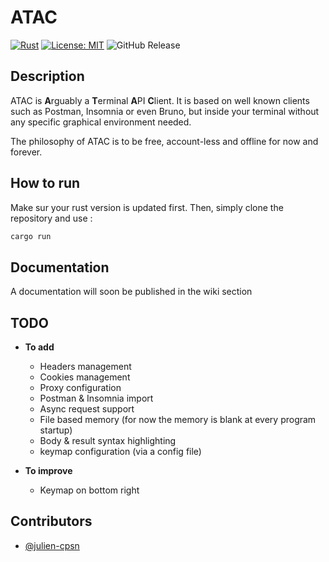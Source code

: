 ATAC
===

[![Rust](https://github.com/Julien-cpsn/ATAC/actions/workflows/rust.yml/badge.svg)](https://github.com/Julien-cpsn/ATAC/actions/workflows/rust.yml)
[![License: MIT](https://img.shields.io/badge/License-MIT-yellow.svg)](https://opensource.org/licenses/MIT)
![GitHub Release](https://img.shields.io/github/v/release/julien-cpsn/ATAC)

## Description

ATAC is **A**rguably a **T**erminal **A**PI **C**lient. It is based on well known clients such as Postman, Insomnia or even Bruno, but inside your terminal without any specific graphical environment needed.

The philosophy of ATAC is to be free, account-less and offline for now and forever.

## How to run

Make sur your rust version is updated first. Then, simply clone the repository and use :
```bash
cargo run
```

## Documentation

A documentation will soon be published in the wiki section

## TODO

- **To add**
  - Headers management
  - Cookies management
  - Proxy configuration
  - Postman & Insomnia import
  - Async request support
  - File based memory (for now the memory is blank at every program startup)
  - Body & result syntax highlighting
  - keymap configuration (via a config file)

- **To improve**
  - Keymap on bottom right

## Contributors

- [@julien-cpsn](https://github.com/julien-cpsn)